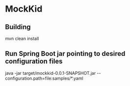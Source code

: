 # MockKid

## Building
mvn clean install

## Run Spring Boot jar pointing to desired configuration files
java -jar target/mockkid-0.0.1-SNAPSHOT.jar --configuration.path=file:samples/*.yaml
